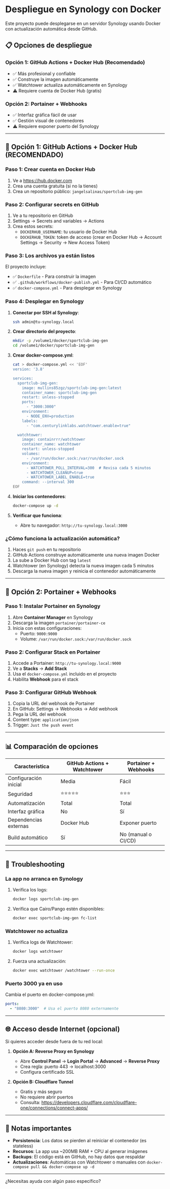 # Despliegue en Synology con Docker

Este proyecto puede desplegarse en un servidor Synology usando Docker con actualización automática desde GitHub.

## 📋 Opciones de despliegue

### Opción 1: GitHub Actions + Docker Hub (Recomendado)
- ✅ Más profesional y confiable
- ✅ Construye la imagen automáticamente
- ✅ Watchtower actualiza automáticamente en Synology
- ⚠️ Requiere cuenta de Docker Hub (gratis)

### Opción 2: Portainer + Webhooks
- ✅ Interfaz gráfica fácil de usar
- ✅ Gestión visual de contenedores
- ⚠️ Requiere exponer puerto del Synology

---

## 🚀 Opción 1: GitHub Actions + Docker Hub (RECOMENDADO)

### Paso 1: Crear cuenta en Docker Hub

1. Ve a https://hub.docker.com
2. Crea una cuenta gratuita (si no la tienes)
3. Crea un repositorio público: `jangelsalinas/sportclub-img-gen`

### Paso 2: Configurar secrets en GitHub

1. Ve a tu repositorio en GitHub
2. Settings → Secrets and variables → Actions
3. Crea estos secrets:
   - `DOCKERHUB_USERNAME`: tu usuario de Docker Hub
   - `DOCKERHUB_TOKEN`: token de acceso (crear en Docker Hub → Account Settings → Security → New Access Token)

### Paso 3: Los archivos ya están listos

El proyecto incluye:
- ✅ `Dockerfile` - Para construir la imagen
- ✅ `.github/workflows/docker-publish.yml` - Para CI/CD automático
- ✅ `docker-compose.yml` - Para desplegar en Synology

### Paso 4: Desplegar en Synology

1. **Conectar por SSH al Synology**:
   ```bash
   ssh admin@tu-synology.local
   ```

2. **Crear directorio del proyecto**:
   ```bash
   mkdir -p /volume1/docker/sportclub-img-gen
   cd /volume1/docker/sportclub-img-gen
   ```

3. **Crear docker-compose.yml**:
   ```bash
   cat > docker-compose.yml << 'EOF'
   version: '3.8'
   
   services:
     sportclub-img-gen:
       image: mullins85zgz/sportclub-img-gen:latest
       container_name: sportclub-img-gen
       restart: unless-stopped
       ports:
         - "3000:3000"
       environment:
         - NODE_ENV=production
       labels:
         - "com.centurylinklabs.watchtower.enable=true"
   
     watchtower:
       image: containrrr/watchtower
       container_name: watchtower
       restart: unless-stopped
       volumes:
         - /var/run/docker.sock:/var/run/docker.sock
       environment:
         - WATCHTOWER_POLL_INTERVAL=300  # Revisa cada 5 minutos
         - WATCHTOWER_CLEANUP=true
         - WATCHTOWER_LABEL_ENABLE=true
       command: --interval 300
   EOF
   ```

4. **Iniciar los contenedores**:
   ```bash
   docker-compose up -d
   ```

5. **Verificar que funciona**:
   - Abre tu navegador: `http://tu-synology.local:3000`

### ¿Cómo funciona la actualización automática?

1. Haces `git push` en tu repositorio
2. GitHub Actions construye automáticamente una nueva imagen Docker
3. La sube a Docker Hub con tag `latest`
4. Watchtower (en Synology) detecta la nueva imagen cada 5 minutos
5. Descarga la nueva imagen y reinicia el contenedor automáticamente

---

## 🎨 Opción 2: Portainer + Webhooks

### Paso 1: Instalar Portainer en Synology

1. Abre **Container Manager** en Synology
2. Descarga la imagen `portainer/portainer-ce`
3. Inicia con estas configuraciones:
   - Puerto: `9000:9000`
   - Volume: `/var/run/docker.sock:/var/run/docker.sock`

### Paso 2: Configurar Stack en Portainer

1. Accede a Portainer: `http://tu-synology.local:9000`
2. Ve a **Stacks** → **Add Stack**
3. Usa el `docker-compose.yml` incluido en el proyecto
4. Habilita **Webhook** para el stack

### Paso 3: Configurar GitHub Webhook

1. Copia la URL del webhook de Portainer
2. En GitHub: Settings → Webhooks → Add webhook
3. Pega la URL del webhook
4. Content type: `application/json`
5. Trigger: `Just the push event`

---

## 📊 Comparación de opciones

| Característica | GitHub Actions + Watchtower | Portainer + Webhooks |
|---------------|------------------------------|----------------------|
| Configuración inicial | Media | Fácil |
| Seguridad | ⭐⭐⭐⭐⭐ | ⭐⭐⭐ |
| Automatización | Total | Total |
| Interfaz gráfica | No | Sí |
| Dependencias externas | Docker Hub | Exponer puerto |
| Build automático | Sí | No (manual o CI/CD) |

---

## 🔧 Troubleshooting

### La app no arranca en Synology

1. Verifica los logs:
   ```bash
   docker logs sportclub-img-gen
   ```

2. Verifica que Cairo/Pango estén disponibles:
   ```bash
   docker exec sportclub-img-gen fc-list
   ```

### Watchtower no actualiza

1. Verifica logs de Watchtower:
   ```bash
   docker logs watchtower
   ```

2. Fuerza una actualización:
   ```bash
   docker exec watchtower /watchtower --run-once
   ```

### Puerto 3000 ya en uso

Cambia el puerto en docker-compose.yml:
```yaml
ports:
  - "8080:3000"  # Usa el puerto 8080 externamente
```

---

## 🌐 Acceso desde Internet (opcional)

Si quieres acceder desde fuera de tu red local:

1. **Opción A: Reverse Proxy en Synology**
   - Abre **Control Panel** → **Login Portal** → **Advanced** → **Reverse Proxy**
   - Crea regla: puerto 443 → localhost:3000
   - Configura certificado SSL

2. **Opción B: Cloudflare Tunnel**
   - Gratis y más seguro
   - No requiere abrir puertos
   - Consulta: https://developers.cloudflare.com/cloudflare-one/connections/connect-apps/

---

## 📝 Notas importantes

- **Persistencia**: Los datos se pierden al reiniciar el contenedor (es stateless)
- **Recursos**: La app usa ~200MB RAM + CPU al generar imágenes
- **Backups**: El código está en GitHub, no hay datos que respaldar
- **Actualizaciones**: Automáticas con Watchtower o manuales con `docker-compose pull && docker-compose up -d`

---

¿Necesitas ayuda con algún paso específico?
